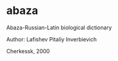 # abaza
Abaza-Russian-Latin biological dictionary

Author:
Lafishev Pitaliy Inverbievich

Cherkessk, 2000
